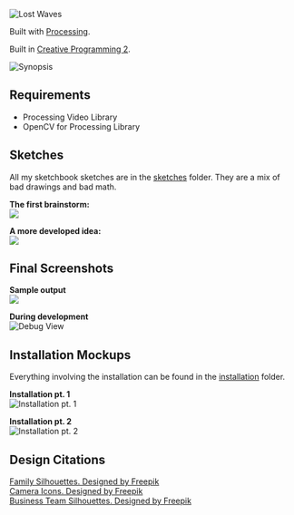 ![Lost Waves](./installation/Banner-Title.png)  

Built with [Processing](https://processing.org).  

Built in [Creative Programming 2](https://github.com/JeffThompson/CreativeProgramming2).  

![Synopsis](./installation/Synopsis.png)   

## Requirements
* Processing Video Library
* OpenCV for Processing Library

## Sketches
All my sketchbook sketches are in the [sketches](./sketches) folder. They are a mix of bad drawings and bad math.  

**The first brainstorm:**  
![](./sketches/sketch-1.jpeg)  

**A more developed idea:**  
![](./sketches/sketch-6.jpeg)   

## Final Screenshots

**Sample output**  
![](./frames/blob-waves-5193.png)  

**During development**  
![Debug View](./frames/debug-blob-waves-2392.png)  

## Installation Mockups
Everything involving the installation can be found in the [installation](./installation) folder.  

**Installation pt. 1**  
![Installation pt. 1](./installation/Installation-1.png)   

**Installation pt. 2**  
![Installation pt. 2](./installation/Installation-2.png)   

## Design Citations
<a href="https://www.freepik.com/free-vector/family-silhouettes_725263.htm">Family Silhouettes. Designed by Freepik</a>  
<a href="https://www.freepik.com/free-vector/icons-set-about-cameras_958833.htm">Camera Icons. Designed by Freepik</a>  
<a href="https://www.freepik.com/free-vector/business-team-outlines-pack_831669.htm">Business Team Silhouettes. Designed by Freepik</a>
